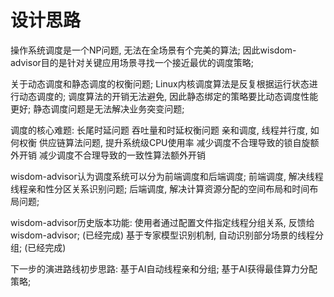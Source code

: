 # 设计思路

操作系统调度是一个NP问题, 无法在全场景有个完美的算法; 因此wisdom-advisor目的是针对关键应用场景寻找一个接近最优的调度策略;

关于动态调度和静态调度的权衡问题; Linux内核调度算法是反复根据运行状态进行动态调度的; 调度算法的开销无法避免, 因此静态绑定的策略要比动态调度性能更好; 静态调度问题是无法解决业务突变问题;



调度的核心难题:
长尾时延问题
吞吐量和时延权衡问题
亲和调度, 线程并行度, 如何权衡
供应链算法问题, 提升系统级CPU使用率
减少调度不合理导致的锁自旋额外开销
减少调度不合理导致的一致性算法额外开销

wisdom-advisor认为调度系统可以分为前端调度和后端调度;
前端调度, 解决线程线程亲和性分区关系识别问题;
后端调度, 解决计算资源分配的空间布局和时间布局问题;

wisdom-advisor历史版本功能:
使用者通过配置文件指定线程分组关系, 反馈给wisdom-advisor; (已经完成)
基于专家模型识别机制, 自动识别部分场景的线程分组; (已经完成)

下一步的演进路线初步思路:
基于AI自动线程亲和分组;
基于AI获得最佳算力分配策略;